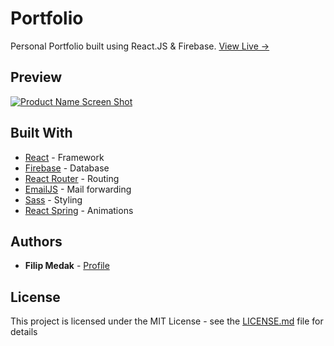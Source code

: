 # Portfolio

Personal Portfolio built using React.JS & Firebase. [View Live →](https://fmedak.netlify.app)


## Preview

[![Product Name Screen Shot][product-screenshot]](https://studu.netlify.app/)


## Built With

* [React](https://reactjs.org/) - Framework 
* [Firebase](https://firebase.google.com/) - Database
* [React Router](https://reactrouter.com/) - Routing
* [EmailJS](https://www.emailjs.com/) - Mail forwarding
* [Sass](https://sass-lang.com/) - Styling
* [React Spring](https://www.react-spring.io/) - Animations


## Authors

* **Filip Medak** - [Profile](https://github.com/filipmedak)


## License

This project is licensed under the MIT License - see the [LICENSE.md](LICENSE.md) file for details

[product-screenshot]: src/files/readme-content.gif